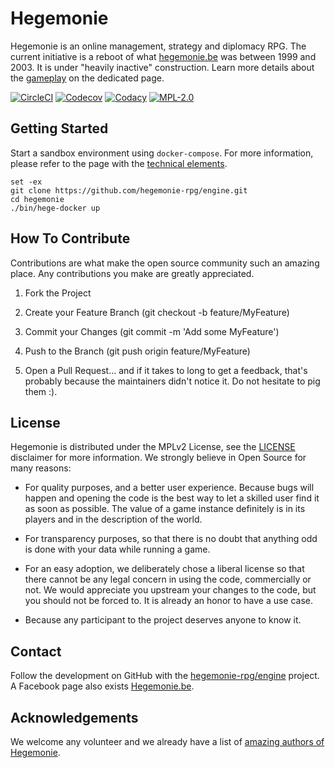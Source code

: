 # Hegemonie

Hegemonie is an online management, strategy and diplomacy RPG. The current
initiative is a reboot of what [hegemonie.be](http://www.hegemonie.be) was
between 1999 and 2003. It is under "heavily inactive" construction. Learn more
details about the [gameplay](./GAME.md) on the dedicated page.

[![CircleCI](https://circleci.com/gh/hegemonie-rpg/engine.svg?style=svg)](https://circleci.com/gh/hegemonie-rpg/engine)
[![Codecov](https://codecov.io/gh/hegemonie-rpg/engine/branch/master/graph/badge.svg)](https://codecov.io/gh/hegemonie-rpg/engine)
[![Codacy](https://app.codacy.com/project/badge/Grade/bf7c2872c60445c99f914d31d7b213ae)](https://www.codacy.com/manual/hegemonie-rpg/engine?utm_source=github.com&amp;utm_medium=referral&amp;utm_content=hegemonie-rpg/engine&amp;utm_campaign=Badge_Grade)
[![MPL-2.0](https://img.shields.io/badge/License-MPL%202.0-brightgreen.svg)](https://opensource.org/licenses/MPL-2.0)

## Getting Started

Start a sandbox environment using ``docker-compose``. For more information,
please refer to the page with the [technical elements](./TECH.md).

```shell
set -ex
git clone https://github.com/hegemonie-rpg/engine.git
cd hegemonie
./bin/hege-docker up
```

## How To Contribute

Contributions are what make the open source community such an amazing place. Any
contributions you make are greatly appreciated.

1. Fork the Project
   
2. Create your Feature Branch (git checkout -b feature/MyFeature)
   
3. Commit your Changes (git commit -m 'Add some MyFeature')
   
4. Push to the Branch (git push origin feature/MyFeature)
   
5. Open a Pull Request... and if it takes to long to get a feedback, that's
   probably because the maintainers didn't notice it. Do not hesitate to pig
   them :).

## License

Hegemonie is distributed under the MPLv2 License, see the [LICENSE](./LICENSE)
disclaimer for more information. We strongly believe in Open Source for many
reasons:

* For quality purposes, and a better user experience. Because bugs will happen
  and opening the code is the best way to let a skilled user find it as soon as
  possible. The value of a game instance definitely is in its players and in the
  description of the world.
  
* For transparency purposes, so that there is no doubt that anything odd is done
  with your data while running a game.
  
* For an easy adoption, we deliberately chose a liberal license so that there
  cannot be any legal concern in using the code, commercially or not. We would
  appreciate you upstream your changes to the code, but you should not be forced
  to. It is already an honor to have a use case.
  
* Because any participant to the project deserves anyone to know it.

## Contact

Follow the development on GitHub with the
[hegemonie-rpg/engine](https://github.com/hegemonie-rpg/engine) project. A Facebook page
also exists [Hegemonie.be](https://www.facebook.com/hegemonie.be).

## Acknowledgements

We welcome any volunteer and we already have a list of
[amazing authors of Hegemonie](./AUTHORS.md).
